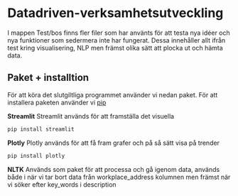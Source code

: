 # Datadriven-verksamhetsutveckling

I mappen Test/bos finns fler filer som har använts för att testa nya idéer och nya funktioner som  sedermera inte har fungerat. Dessa innehåller allt ifrån test kring visualisering, NLP men främst olika sätt att plocka ut och hämta data. 

## Paket + installtion
För att köra det slutgiltliga programmet använder vi nedan paket.
För att installera paketen använder vi [pip](https://pip.pypa.io/en/stable/)

**Streamlit**
Streamlit används för att framställa det visuella
```bash
pip install streamlit
```
**Plotly**
Plotly används för att få fram grafer och på så sätt visa på trender
```bash
pip install plotly
```
**NLTK**
Används som paket för att processa och gå igenom data, används både i när vi tar bort data från workplace_address kolumnen men främst när vi söker efter key_words i description

